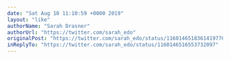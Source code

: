 ```yaml
---
date: "Sat Aug 10 11:10:59 +0000 2019"
layout: "like"
authorName: "Sarah Drasner"
authorUrl: "https://twitter.com/sarah_edo"
originalPost: "https://twitter.com/sarah_edo/status/1160146518361419776"
inReplyTo: "https://twitter.com/sarah_edo/status/1160146516553732097"
---
```


